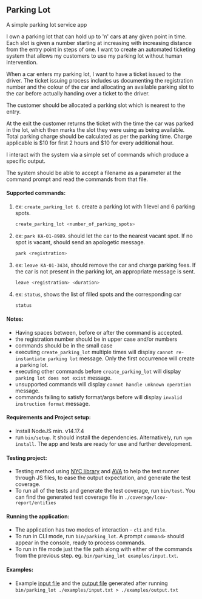 
## Parking Lot
A simple parking lot service app

I own a parking lot that can hold up to 'n' cars at any given point in time. Each slot is given a number starting at increasing with increasing distance from the entry point in steps of one. I want to create an automated ticketing system that allows my customers to use my parking lot without human intervention.

When a car enters my parking lot, I want to have a ticket issued to the driver. The ticket issuing process includes us documenting the registration number and the colour of the car and allocating an available parking slot to the car before actually handing over a ticket to the driver.

The customer should be allocated a parking slot which is nearest to the entry.

At the exit the customer returns the ticket with the time the car was parked in the lot, which then marks the slot they were using as being available. Total parking charge should be calculated as per the parking time. Charge applicable is $10 for first 2 hours and $10 for every additional hour.

I interact with the system via a simple set of commands which produce a specific output.

The system should be able to accept a filename as a parameter at the command prompt and read the commands from that file.


#### Supported commands:
1. ex: `create_parking_lot 6`. create a parking lot with 1 level and 6 parking spots.
    ```sh
    create_parking_lot <number_of_parking_spots>
    ```

2. ex: `park KA-01-8989`. should let the car to the nearest vacant spot. If no spot is vacant, should send an apologetic message.
    ```sh
    park <registration>
    ```

3. ex: `leave KA-01-3434`, should remove the car and charge parking fees. If the car is not present in the parking lot, an appropriate message is sent.
    ```sh
    leave <registration> <duration>
    ```

4. ex: `status`, shows the list of filled spots and the corresponding car
    ```sh
    status
    ```


#### Notes:
- Having spaces between, before or after the command is accepted.
- the registration number should be in upper case and/or numbers
- commands should be in the small case
- executing `create_parking_lot` multiple times will display `cannot re-instantiate parking lot` message. Only the first occurrence will create a parking lot.
- executing other commands before `create_parking_lot` will display `parking lot does not exist` message.
- unsupported commands will display `cannot handle unknown operation` message.
- commands failing to satisfy format/args before will display `invalid instruction format` message.


#### Requirements and Project setup:
- Install NodeJS min. v14.17.4
- run `bin/setup`. It should install the dependencies. Alternatively, run `npm install`.
  The app and tests are ready for use and further development.


#### Testing project:
- Testing method using [NYC library](https://github.com/istanbuljs/nyc) and [AVA](https://github.com/avajs/ava) to help the test runner through JS files, to ease the output expectation, and generate the test coverage.
- To run all of the tests and generate the test coverage, run `bin/test`. You can find the generated test coverage file in `./coverage/lcov-report/entities`


#### Running the application:
- The application has two modes of interaction - `cli` and `file`.
- To run in CLI mode, run `bin/parking_lot`. A prompt `command>` should appear in the console, ready to process commands.
- To run in file mode just the file path along with either of the commands from the previous step. eg. `bin/parking_lot examples/input.txt`.

#### Examples:
- Example [input file](examples/input.txt) and the [output file](examples/output.txt) generated after running `bin/parking_lot ./examples/input.txt > ./examples/output.txt`

